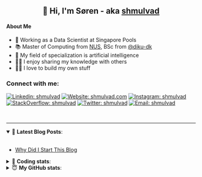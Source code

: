 <h2 align="center">
	👋 Hi, I'm Søren - aka <a href="https://shmulvad.com">shmulvad</a>
</h2>

#### About Me
- 🤖 Working as a Data Scientist at Singapore Pools
- 📚 Master of Computing from [NUS], BSc from [@diku-dk]
- 🧠 My field of specialization is artificial intelligence
- 👨‍🏫 I enjoy sharing my knowledge with others
- 👨‍💻 I love to build my own stuff

### Connect with me:

[![Linkedin: shmulvad](https://img.shields.io/badge/shmulvad-blue?style=flat&logo=Linkedin&logoColor=white)][linkedin]
[![Website: shmulvad.com](https://img.shields.io/badge/shmulvad.com-47CCCC?&style=flat&logo=Google-Chrome&logoColor=white)][website]
[![Instagram: shmulvad](https://img.shields.io/badge/-@shmulvad-purple?style=flat&logo=Instagram&logoColor=white)][instagram]
[![StackOverflow: shmulvad](https://img.shields.io/badge/shmulvad-FE7A16?style=flat&logo=stack-overflow&logoColor=white)][stackOverflow]
[![Twitter: shmulvad](https://img.shields.io/badge/@shmulvad-1ca0f1?style=flat&logo=twitter&logoColor=white)][twitter]
[![Email: shmulvad](https://img.shields.io/badge/shmulvad-D14836?style=flat&logo=gmail&logoColor=white)][mail]

<br />

---

<details open>
 <summary>📕 <b>Latest Blog Posts</b>: </summary>

<br>

<!-- BLOG-POST-LIST:START -->
- [Why Did I Start This Blog](https://shmulvad.com/blog/why-did-start-this-blog)
<!-- BLOG-POST-LIST:END -->

</details>

<!-- --- -->

<details>
 <summary>🤖 <b>Coding stats</b>: </summary>

<br>

NOTE: Doesn't track coding at work or work done in environments such as Jupyter Notebooks.

<!--START_SECTION:waka-->
![Code Time](http://img.shields.io/badge/Code%20Time-2%2C777%20hrs%2014%20mins-blue)

**I'm a Night 🦉** 

```text
🌞 Morning                545 commits         ██░░░░░░░░░░░░░░░░░░░░░░░   08.13 % 
🌆 Daytime                1790 commits        ███████░░░░░░░░░░░░░░░░░░   26.69 % 
🌃 Evening                2715 commits        ██████████░░░░░░░░░░░░░░░   40.49 % 
🌙 Night                  1656 commits        ██████░░░░░░░░░░░░░░░░░░░   24.69 % 
```


📊 **This Week I Spent My Time On** 

```text
💬 Programming Languages: 
Python                   11 hrs 22 mins      ████████████████░░░░░░░░░   65.63 % 
Other                    3 hrs 2 mins        ████░░░░░░░░░░░░░░░░░░░░░   17.51 % 
Bash                     41 mins             █░░░░░░░░░░░░░░░░░░░░░░░░   04.01 % 
HTML                     32 mins             █░░░░░░░░░░░░░░░░░░░░░░░░   03.09 % 
TypeScript               31 mins             █░░░░░░░░░░░░░░░░░░░░░░░░   03.07 % 

🔥 Editors: 
VS Code                  13 hrs 54 mins      ████████████████████░░░░░   80.19 % 
Zsh                      3 hrs 2 mins        ████░░░░░░░░░░░░░░░░░░░░░   17.51 % 
Sublime Text             23 mins             █░░░░░░░░░░░░░░░░░░░░░░░░   02.30 % 

🐱‍💻 Projects: 
km24-core                15 hrs 31 mins      ██████████████████████░░░   89.52 % 
mediawatch               37 mins             █░░░░░░░░░░░░░░░░░░░░░░░░   03.64 % 
overvaagning-admin       23 mins             █░░░░░░░░░░░░░░░░░░░░░░░░   02.29 % 
Unknown Project          23 mins             █░░░░░░░░░░░░░░░░░░░░░░░░   02.22 % 
company-scrapers         19 mins             ░░░░░░░░░░░░░░░░░░░░░░░░░   01.84 % 
```


 Last Updated on 11/09/2024 18:48:49 UTC
<!--END_SECTION:waka-->

</details>

<!-- --- -->

<details>
 <summary>😇 <b>My GitHub stats</b>: </summary>

<br>

<img align="left" alt="shmulvad's Github Stats" src="https://github-readme-stats.vercel.app/api?username=shmulvad&show_icons=true&hide_border=true" />

</details>



[website]: https://shmulvad.com
[twitter]: https://twitter.com/shmulvad
[linkedin]: https://linkedin.com/in/shmulvad
[instagram]: https://instagram.com/shmulvad
[stackOverflow]: https://stackoverflow.com/users/9248793/shmulvad
[mail]: mailto:shmulvad@gmail.com
[@diku-dk]: https://github.com/diku-dk
[github]: https://github.com/shmulvad
[NUS]: https://www.nus.edu.sg